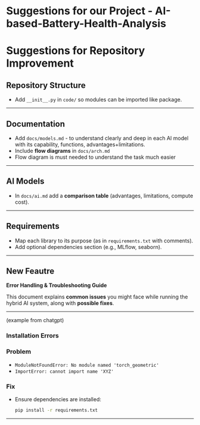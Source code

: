 # Suggestions for our Project - AI-based-Battery-Health-Analysis
# Suggestions for Repository Improvement

## Repository Structure
- Add `__init__.py` in `code/` so modules can be imported like package. 

---

## Documentation
- Add `docs/models.md` - to understand clearly and deep in each AI model with its capability, functions, advantages+limitations.  
- Include **flow diagrams** in `docs/arch.md`
- Flow diagram is must needed to understand the task much easier 
---

## AI Models
- In `docs/ai.md` add a **comparison table** (advantages, limitations, compute cost).  

---

## Requirements
- Map each library to its purpose (as in `requirements.txt` with comments).  
- Add optional dependencies section (e.g., MLflow, seaborn).  

---
## New Feautre 
**Error Handling & Troubleshooting Guide**

This document explains **common issues** you might face while running the hybrid AI system, along with **possible fixes**.

---
(example from chatgpt)
### Installation Errors
### Problem
- `ModuleNotFoundError: No module named 'torch_geometric'`  
- `ImportError: cannot import name 'XYZ'`

### Fix
- Ensure dependencies are installed:  
  ```bash
  pip install -r requirements.txt
---
